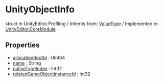 # UnityObjectInfo
struct in UnityEditor.Profiling
 / Inherits from: <a href="https://docs.unity3d.com/6000.1/Documentation/ScriptReference/ValueType.html">ValueType</a> / Implemented in: <a href="https://docs.unity3d.com/6000.1/Documentation/ScriptReference/UnityEditor.CoreModule.html">UnityEditor.CoreModule</a>

## Properties
- <a href="https://docs.unity3d.com/6000.1/Documentation/ScriptReference/UnityObjectInfo-allocationRootId.html">allocationRootId</a> : UInt64
- <a href="https://docs.unity3d.com/6000.1/Documentation/ScriptReference/UnityObjectInfo-name.html">name</a> : String
- <a href="https://docs.unity3d.com/6000.1/Documentation/ScriptReference/UnityObjectInfo-nativeTypeIndex.html">nativeTypeIndex</a> : Int32
- <a href="https://docs.unity3d.com/6000.1/Documentation/ScriptReference/UnityObjectInfo-relatedGameObjectInstanceId.html">relatedGameObjectInstanceId</a> : Int32
